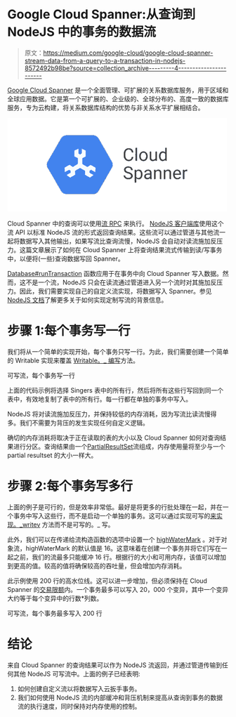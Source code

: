 # Google Cloud Spanner:从查询到 NodeJS 中的事务的数据流

> 原文：<https://medium.com/google-cloud/google-cloud-spanner-stream-data-from-a-query-to-a-transaction-in-nodejs-8572492b98be?source=collection_archive---------4----------------------->

[Google Cloud Spanner](https://cloud.google.com/spanner) 是一个全面管理、可扩展的关系数据库服务，用于区域和全球应用数据。它是第一个可扩展的、企业级的、全球分布的、高度一致的数据库服务，专为云构建，将关系数据库结构的优势与非关系水平扩展相结合。

![](img/5ea3e6661905a239ecd25ee94bea5a27.png)

Cloud Spanner 中的查询可以使用[流 RPC](https://cloud.google.com/spanner/docs/reference/rpc/google.spanner.v1#google.spanner.v1.Spanner.ExecuteStreamingSql) 来执行。 [NodeJS 客户端库](https://github.com/googleapis/nodejs-spanner)使用这个流 API 以标准 NodeJS 流的形式返回查询结果。这些流可以通过管道与其他流一起将数据写入其他输出，如果写流比查询流慢，NodeJS 会自动对读流施加反压力。这篇文章展示了如何在 Cloud Spanner 上将查询结果流式传输到读/写事务中，以便将(一些)查询数据写回 Spanner。

[Database#runTransaction](https://googleapis.dev/nodejs/spanner/latest/Database.html#runTransaction) 函数应用于在事务中向 Cloud Spanner 写入数据。然而，这不是一个流，NodeJS 只会在读流通过管道进入另一个流时对其施加反压力。因此，我们需要实现自己的自定义流实现，将数据写入 Spanner。参见 [NodeJS 文档](https://nodejs.org/docs/latest/api/stream.html#stream_implementing_a_writable_stream)了解更多关于如何实现定制写流的背景信息。

# 步骤 1:每个事务写一行

我们将从一个简单的实现开始，每个事务只写一行。为此，我们需要创建一个简单的 Writable 实现来覆盖 [Writable。_ 编写](https://nodejs.org/docs/latest/api/stream.html#stream_writable_write_chunk_encoding_callback_1)方法。

可写流，每个事务写一行

上面的代码示例将选择 Singers 表中的所有行，然后将所有这些行写回到同一个表中，有效地复制了表中的所有行。每一行都在单独的事务中写入。

NodeJS 将对读流施加反压力，并保持较低的内存消耗，因为写流比读流慢得多。我们不需要为背压的发生实现任何自定义逻辑。

确切的内存消耗将取决于正在读取的表的大小以及 Cloud Spanner 如何对查询结果进行分区。查询结果由一个[PartialResultSet](https://cloud.google.com/spanner/docs/reference/rpc/google.spanner.v1#google.spanner.v1.PartialResultSet)流组成，内存使用量将至少与一个 partial resultset 的大小一样大。

# 步骤 2:每个事务写多行

上面的例子是可行的，但是效率非常低。最好是将更多的行批处理在一起，并在一个事务中写入这些行，而不是启动一个单独的事务。这可以通过实现可写的[来实现。_writev](https://nodejs.org/docs/latest/api/stream.html#stream_writable_writev_chunks_callback) 方法而不是可写的。_ 写。

此外，我们可以在传递给流构造函数的选项中设置一个 [highWaterMark](https://nodejs.org/docs/latest/api/stream.html#stream_new_stream_writable_options) 。对于对象流，highWaterMark 的默认值是 16。这意味着在创建一个事务并将它们写在一起之前，我们的流最多只能缓冲 16 行。根据行的大小和可用内存，该值可以增加到更高的值。较高的值将确保较高的吞吐量，但会增加内存消耗。

此示例使用 200 行的高水位线。这可以进一步增加，但必须保持在 Cloud Spanner 的[交易限额](https://cloud.google.com/spanner/quotas#limits_for_creating_reading_updating_and_deleting_data)内。一个事务最多可以写入 20，000 个变异，其中一个变异大约等于每个变异中的行数*列数。

可写流，每个事务最多写入 200 行

# 结论

来自 Cloud Spanner 的查询结果可以作为 NodeJS 流返回，并通过管道传输到任何其他 NodeJS 可写流中。上面的例子已经表明:

1.  如何创建自定义流以将数据写入云扳手事务。
2.  我们如何使用 NodeJS 流的内部缓冲和背压机制来提高从查询到事务的数据流的执行速度，同时保持对内存使用的控制。